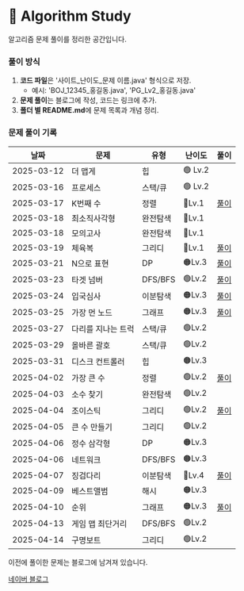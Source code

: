 # 📌 Algorithm Study

알고리즘 문제 풀이를 정리한 공간입니다.



### 풀이 방식
1. **코드 파일**은 '사이트_난이도_문제 이름.java' 형식으로 저장.
    - 예시: 'BOJ_12345_홍길동.java', 'PG_Lv2_홍길동.java'
2. **문제 풀이**는 블로그에 작성, 코드는 링크에 추가.
3. **폴더 별 README.md**에 문제 목록과 개념 정리.

### 문제 풀이 기록

| 날짜         | 문제        | 유형      | 난이도     | 풀이                                                |
|------------|-----------|---------|---------|---------------------------------------------------|
| 2025-03-12 | 더 맵게      | 힙       | 🟢 Lv.2 |                                                   |
| 2025-03-16 | 프로세스      | 스택/큐    | 🟢 Lv.2 |                                                   |
| 2025-03-17 | K번째 수     | 정렬      | 🔵Lv.1  | [풀이](https://blog.naver.com/gamakk2/223799781209) |
| 2025-03-18 | 최소직사각형    | 완전탐색    | 🔵Lv.1  |                                                   |
| 2025-03-18 | 모의고사      | 완전탐색    | 🔵Lv.1  |                                                   |
| 2025-03-19 | 체육복       | 그리디     | 🔵Lv.1  | [풀이](https://blog.naver.com/gamakk2/223802861543) |
| 2025-03-21 | N으로 표현    | DP      | 🟠Lv.3  | [풀이](https://blog.naver.com/gamakk2/223805073009) |
| 2025-03-23 | 타겟 넘버     | DFS/BFS | 🟢Lv.2  | [풀이](https://blog.naver.com/gamakk2/223806408314) |
| 2025-03-24 | 입국심사      | 이분탐색    | 🟠Lv.3  | [풀이](https://blog.naver.com/gamakk2/223808371758) |
| 2025-03-25 | 가장 먼 노드   | 그래프     | 🟠Lv.3  | [풀이](https://blog.naver.com/gamakk2/223809854243) |
| 2025-03-27 | 다리를 지나는 트럭 | 스택/큐    | 🟢Lv.2  |                                                   |
| 2025-03-29 | 올바른 괄호    | 스택/큐    | 🟢Lv.2  |                                                   |
| 2025-03-31 | 디스크 컨트롤러  | 힙       | 🟠Lv.3  |                                                   |
| 2025-04-02 | 가장 큰 수    | 정렬      | 🟢Lv.2  | [풀이](https://blog.naver.com/gamakk2/223819506024) |
| 2025-04-03 | 소수 찾기     | 완전탐색    | 🟢Lv.2  |                                                   |
| 2025-04-04 | 조이스틱      | 그리디     | 🟢Lv.2  | [풀이](https://blog.naver.com/gamakk2/223823165881) |
| 2025-04-05 | 큰 수 만들기   | 그리디     | 🟢Lv.2  |                                                   |
| 2025-04-06 | 정수 삼각형    | DP      | 🟠Lv.3  |                                                   |
| 2025-04-06 | 네트워크      | DFS/BFS | 🟠Lv.3  |                                                   |
| 2025-04-07 | 징검다리      | 이분탐색    | 🔴Lv.4  | [풀이](https://blog.naver.com/gamakk2/223825584515) |
| 2025-04-09 | 베스트앨범     | 해시      | 🟠Lv.3  |                                                   |
| 2025-04-10 | 순위        | 그래프     | 🟠Lv.3  | [풀이]()                                            |
| 2025-04-13 | 게임 맵 최단거리 | DFS/BFS | 🟢Lv.2  |                                            |
| 2025-04-14 | 구명보트      | 그리디     | 🟢Lv.2  |                                            |

이전에 풀이한 문제는 블로그에 남겨져 있습니다.

[네이버 블로그](https://blog.naver.com/gamakk2/223793678530)
